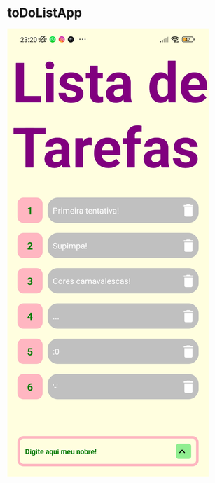 # toDoListApp
![Preview](https://github.com/marcoslima42/toDoListApp/blob/master/Preview/preview.jpg)
